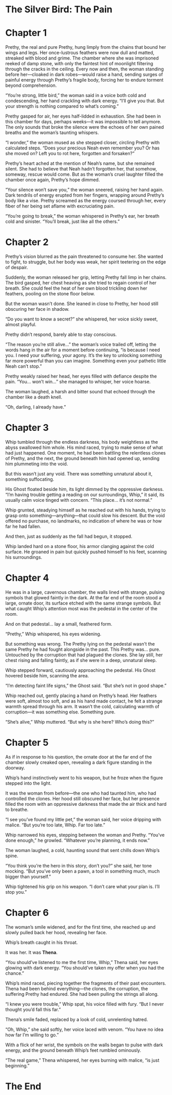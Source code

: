 # The Silver Bird: The Pain

# Chapter 1

Prethy, the real and pure Prethy, hung limply from the chains that bound her wings and legs. Her once-lustrous feathers were now dull and matted, streaked with blood and grime. The chamber where she was imprisoned reeked of damp stone, with only the faintest hint of moonlight filtering through the cracks in the ceiling. Every now and then, the woman standing before her—cloaked in dark robes—would raise a hand, sending surges of painful energy through Prethy’s fragile body, forcing her to endure torment beyond comprehension.

“You’re strong, little bird,” the woman said in a voice both cold and condescending, her hand crackling with dark energy. “I’ll give you that. But your strength is nothing compared to what’s coming.”

Prethy gasped for air, her eyes half-lidded in exhaustion. She had been in this chamber for days, perhaps weeks—it was impossible to tell anymore. The only sounds that broke the silence were the echoes of her own pained breaths and the woman’s taunting whispers.

“I wonder,” the woman mused as she stepped closer, circling Prethy with calculated steps. “Does your precious Neah even remember you? Or has she moved on? Left you to rot here, forgotten and forsaken?”

Prethy’s heart ached at the mention of Neah’s name, but she remained silent. She had to believe that Neah hadn’t forgotten her, that somehow, someway, rescue would come. But as the woman’s cruel laughter filled the chamber once again, Prethy’s hope dimmed.

“Your silence won’t save you,” the woman sneered, raising her hand again. Dark tendrils of energy erupted from her fingers, wrapping around Prethy’s body like a vise. Prethy screamed as the energy coursed through her, every fiber of her being set aflame with excruciating pain.

“You’re going to break,” the woman whispered in Prethy’s ear, her breath cold and sinister. “You’ll break, just like all the others.”

# Chapter 2

Prethy’s vision blurred as the pain threatened to consume her. She wanted to fight, to struggle, but her body was weak, her spirit teetering on the edge of despair.

Suddenly, the woman released her grip, letting Prethy fall limp in her chains. The bird gasped, her chest heaving as she tried to regain control of her breath. She could feel the heat of her own blood trickling down her feathers, pooling on the stone floor below.

But the woman wasn’t done. She leaned in close to Prethy, her hood still obscuring her face in shadow.

“Do you want to know a secret?” she whispered, her voice sickly sweet, almost playful.

Prethy didn’t respond, barely able to stay conscious.

“The reason you’re still alive…” the woman’s voice trailed off, letting the words hang in the air for a moment before continuing, “is because I need you. I need your suffering, your agony. It’s the key to unlocking something far more powerful than you can imagine. Something even your pathetic little Neah can’t stop.”

Prethy weakly raised her head, her eyes filled with defiance despite the pain. “You… won’t win…” she managed to whisper, her voice hoarse.

The woman laughed, a harsh and bitter sound that echoed through the chamber like a death knell.

“Oh, darling, I already have.”

# Chapter 3

Whip tumbled through the endless darkness, his body weightless as the abyss swallowed him whole. His mind raced, trying to make sense of what had just happened. One moment, he had been battling the relentless clones of Prethy, and the next, the ground beneath him had opened up, sending him plummeting into the void.

But this wasn’t just any void. There was something unnatural about it, something suffocating.

His Ghost floated beside him, its light dimmed by the oppressive darkness. “I’m having trouble getting a reading on our surroundings, Whip,” it said, its usually calm voice tinged with concern. “This place… it’s not normal.”

Whip grunted, steadying himself as he reached out with his hands, trying to grasp onto something—anything—that could slow his descent. But the void offered no purchase, no landmarks, no indication of where he was or how far he had fallen.

And then, just as suddenly as the fall had begun, it stopped.

Whip landed hard on a stone floor, his armor clanging against the cold surface. He groaned in pain but quickly pushed himself to his feet, scanning his surroundings.

# Chapter 4

He was in a large, cavernous chamber, the walls lined with strange, pulsing symbols that glowed faintly in the dark. At the far end of the room stood a large, ornate door, its surface etched with the same strange symbols. But what caught Whip’s attention most was the pedestal in the center of the room.

And on that pedestal… lay a small, feathered form.

“Prethy,” Whip whispered, his eyes widening.

But something was wrong. The Prethy lying on the pedestal wasn’t the same Prethy he had fought alongside in the past. This Prethy was… pure. Untouched by the corruption that had plagued the clones. She lay still, her chest rising and falling faintly, as if she were in a deep, unnatural sleep.

Whip stepped forward, cautiously approaching the pedestal. His Ghost hovered beside him, scanning the area.

“I’m detecting faint life signs,” the Ghost said. “But she’s not in good shape.”

Whip reached out, gently placing a hand on Prethy’s head. Her feathers were soft, almost too soft, and as his hand made contact, he felt a strange warmth spread through his arm. It wasn’t the cold, calculating warmth of corruption—it was something else. Something pure.

“She’s alive,” Whip muttered. “But why is she here? Who’s doing this?”

# Chapter 5

As if in response to his question, the ornate door at the far end of the chamber slowly creaked open, revealing a dark figure standing in the doorway.

Whip’s hand instinctively went to his weapon, but he froze when the figure stepped into the light.

It was the woman from before—the one who had taunted him, who had controlled the clones. Her hood still obscured her face, but her presence filled the room with an oppressive darkness that made the air thick and hard to breathe.

“I see you’ve found my little pet,” the woman said, her voice dripping with malice. “But you’re too late, Whip. Far too late.”

Whip narrowed his eyes, stepping between the woman and Prethy. “You’ve done enough,” he growled. “Whatever you’re planning, it ends now.”

The woman laughed, a cold, haunting sound that sent chills down Whip’s spine.

“You think you’re the hero in this story, don’t you?” she said, her tone mocking. “But you’ve only been a pawn, a tool in something much, much bigger than yourself.”

Whip tightened his grip on his weapon. “I don’t care what your plan is. I’ll stop you.”

# Chapter 6

The woman’s smile widened, and for the first time, she reached up and slowly pulled back her hood, revealing her face.

Whip’s breath caught in his throat.

It was her. It was **Thena**.

“You should’ve listened to me the first time, Whip,” Thena said, her eyes glowing with dark energy. “You should’ve taken my offer when you had the chance.”

Whip’s mind raced, piecing together the fragments of their past encounters. Thena had been behind everything—the clones, the corruption, the suffering Prethy had endured. She had been pulling the strings all along.

“I knew you were trouble,” Whip spat, his voice filled with fury. “But I never thought you’d fall this far.”

Thena’s smile faded, replaced by a look of cold, unrelenting hatred.

“Oh, Whip,” she said softly, her voice laced with venom. “You have no idea how far I’m willing to go.”

With a flick of her wrist, the symbols on the walls began to pulse with dark energy, and the ground beneath Whip’s feet rumbled ominously.

“The real game,” Thena whispered, her eyes burning with malice, “is just beginning.”

# The End
